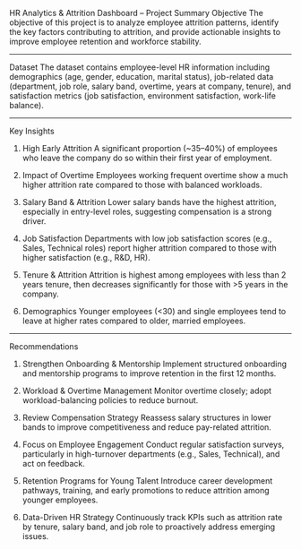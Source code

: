 HR Analytics & Attrition Dashboard – Project Summary
Objective
The objective of this project is to analyze employee attrition patterns, identify the key factors contributing to attrition, and provide actionable insights to improve employee retention and workforce stability.
________________________________________
Dataset
The dataset contains employee-level HR information including demographics (age, gender, education, marital status), job-related data (department, job role, salary band, overtime, years at company, tenure), and satisfaction metrics (job satisfaction, environment satisfaction, work-life balance).
________________________________________
 Key Insights
1.	High Early Attrition
A significant proportion (~35–40%) of employees who leave the company do so within their first year of employment.

2.	Impact of Overtime
Employees working frequent overtime show a much higher attrition rate compared to those with balanced workloads.

4.	Salary Band & Attrition
Lower salary bands have the highest attrition, especially in entry-level roles, suggesting compensation is a strong driver.

6.	Job Satisfaction
Departments with low job satisfaction scores (e.g., Sales, Technical roles) report higher attrition compared to those with higher satisfaction (e.g., R&D, HR).

8.	Tenure & Attrition
	Attrition is highest among employees with less than 2 years tenure, then decreases significantly for those with >5 years in the company.

10.	Demographics
Younger employees (<30) and single employees tend to leave at higher rates compared to older, married employees.
________________________________________
 Recommendations
1.	Strengthen Onboarding & Mentorship
Implement structured onboarding and mentorship programs to improve retention in the first 12 months.

3.	Workload & Overtime Management
Monitor overtime closely; adopt workload-balancing policies to reduce burnout.

5.	Review Compensation Strategy
Reassess salary structures in lower bands to improve competitiveness and reduce pay-related attrition.

7.	Focus on Employee Engagement
Conduct regular satisfaction surveys, particularly in high-turnover departments (e.g., Sales, Technical), and act on feedback.

9.	Retention Programs for Young Talent
Introduce career development pathways, training, and early promotions to reduce attrition among younger employees.

11.	Data-Driven HR Strategy
	Continuously track KPIs such as attrition rate by tenure, salary band, and job role to proactively address emerging issues.


 
